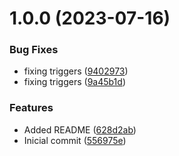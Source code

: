 # 1.0.0 (2023-07-16)


### Bug Fixes

* fixing triggers ([9402973](https://github.com/luvsscorpius/Semantic-release/commit/9402973a2d4a09ad2d667366694fa2470296de33))
* fixing triggers ([9a45b1d](https://github.com/luvsscorpius/Semantic-release/commit/9a45b1da4e76bf179fec4af9cc7c7e87613c5a93))


### Features

* Added README ([628d2ab](https://github.com/luvsscorpius/Semantic-release/commit/628d2ab9247b7530bcc66fbf0c8d212fc5177b1c))
* Inicial commit ([556975e](https://github.com/luvsscorpius/Semantic-release/commit/556975eca968ab28dfcbb76c69944e8e55674155))
